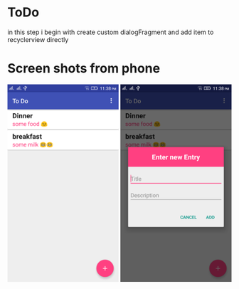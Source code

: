 # ToDo
in this step i begin with create custom dialogFragment and add item to recyclerview directly

# Screen shots from phone
<img src="https://github.com/MostafaAnter/ToDo/blob/SecondStepCreateDialogToAddItems/app/device-2016-12-13-233843.png" alt="" width="250" height="whatever">
<img src="https://github.com/MostafaAnter/ToDo/blob/SecondStepCreateDialogToAddItems/app/device-2016-12-13-233900.png" alt="" width="250" height="whatever">
